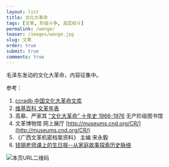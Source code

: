 ```yaml
---
layout: list
title: 文化大革命
tags: [文革, 阶级斗争, 高层权斗]
permalink: /wenge/
teaser: /images/wenge.jpg
slug: 文革
order: true
submit: true
comments: true
---
```


毛泽东发动的文化大革命，内容征集中。

参考：
1. [ccradb 中国文化大革命文库 ](https://speechfree.github.io/cultural-revolution-database/)
2. [维基百科 文革年表](https://zh.wikipedia.org/zh-hans/%E6%96%87%E5%8C%96%E5%A4%A7%E9%9D%A9%E5%91%BD%E5%B9%B4%E8%A1%A8)
3. 高皋、严家其 ["文化大革命" 十年史 1966-1976](https://library.proletarian.me/download.php?link=books%2Faf4281f8def5b134196ca05cd0b6eb7a.pdf&book=+%E6%96%87%E5%8C%96%E5%A4%A7%E9%9D%A9%E5%91%BD+%E5%8D%81%E5%B9%B4%E5%8F%B2) 无产阶级图书馆
4. 文革博物馆 网上展厅 [http://museums.cnd.org/CR/](http://museums.cnd.org/CR/)
5. 《广西文革机密档案资料》 主编 宋永毅
6. [钱钢老师课上的生日报--从家庭故事探索历史脉络](https://medium.com/birthday-paper)

![本页URL二维码](https://i.imgur.com/SlDl3PO.png)
